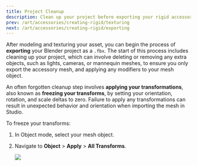 ```yaml
---
title: Project Cleanup
description: Clean up your project before exporting your rigid accessories from Blender.
prev: /art/accessories/creating-rigid/texturing
next: /art/accessories/creating-rigid/exporting
---
```


After modeling and texturing your asset, you can begin the process of **exporting** your Blender project as a `.fbx`. The start of this process includes cleaning up your project, which can involve deleting or removing any extra objects, such as lights, cameras, or mannequin meshes, to ensure you only export the accessory mesh, and applying any modifiers to your mesh object.

An often forgotten cleanup step involves **applying your transformations**, also known as **freezing your transforms**, by setting your orientation, rotation, and scale deltas to zero. Failure to apply any transformations can result in unexpected behavior and orientation when importing the mesh in Studio.

To freeze your transforms:

1. In Object mode, select your mesh object.
2. Navigate to **Object** > **Apply** > **All Transforms**.

   <img src="../../../assets/art/accessories/creating-rigid/Blender-Apply-Transforms.png" />

